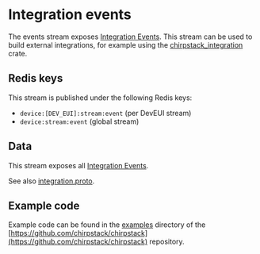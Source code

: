 # Integration events

The events stream exposes [Integration Events](../integrations/events.md).
This stream can be used to build external integrations, for example using the
[chirpstack_integration](https://crates.io/crates/chirpstack-integration) crate.

## Redis keys

This stream is published under the following Redis keys:

* `device:[DEV_EUI]:stream:event` (per DevEUI stream)
* `device:stream:event` (global stream)

## Data

This stream exposes all [Integration Events](../integrations/events.md).

See also [integration.proto](https://github.com/chirpstack/chirpstack/blob/master/api/proto/integration/integration.proto).

## Example code

Example code can be found in the [examples](https://github.com/chirpstack/chirpstack/tree/master/examples)
directory of the [https://github.com/chirpstack/chirpstack](https://github.com/chirpstack/chirpstack)
repository.
